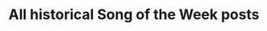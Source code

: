 ---
layout: archive
which_category: song-of-the-week
title: All historical Song of the Week posts
---